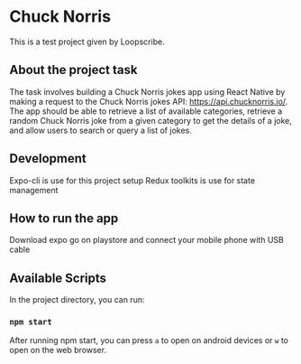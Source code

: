 # Chuck Norris

This is a test project given by Loopscribe.

## About the project task

The task involves building a Chuck Norris jokes app using React Native by making a request to the Chuck Norris jokes API: https://api.chucknorris.io/. The app should be able to retrieve a list of available categories, retrieve a random Chuck Norris joke from a given category to get the details of a joke, and allow users to search or query a list of jokes.

## Development
Expo-cli is use for this project setup
Redux toolkits is use for state management

## How to run the app

Download expo go on playstore and connect your mobile phone with USB cable

## Available Scripts

In the project directory, you can run:

### `npm start`

After running npm start, you can press `a` to open on android devices or `w` to open on the web browser.

